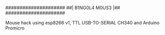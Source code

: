 
#####################
##| B1NG0L4 M0US3 |##
#####################



Mouse hack using esp8266 v1, TTL USB-TO-SERIAL CH340 and Arduino Promicro
